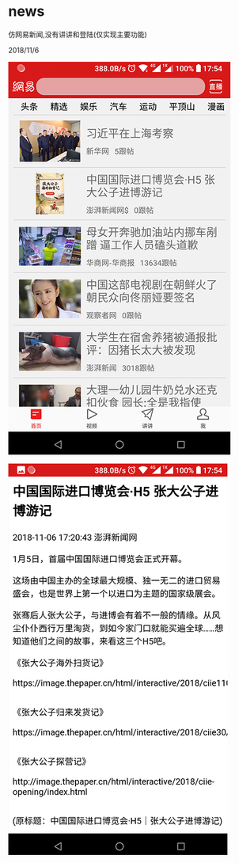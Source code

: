 # news

仿网易新闻,没有讲讲和登陆(仅实现主要功能)

2018/11/6

![image](https://github.com/2314372037/news/blob/master/screenshots/Screenshot_2018-11-06-17-54-28.png)

![image](https://github.com/2314372037/news/blob/master/screenshots/Screenshot_2018-11-06-17-54-56.png)
